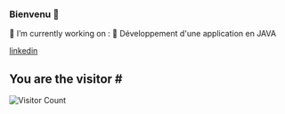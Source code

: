 ### Bienvenu  👋

🔭 I’m currently working on :
       🌱 Développement d'une application en JAVA
      


[linkedin](https://www.linkedin.com/in/elmi-diraneh-86a0331b7/)


## You are the visitor \#
![Visitor Count](https://profile-counter.glitch.me/{Diraneh}/count.svg)
